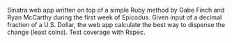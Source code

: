 
Sinatra web app written on top of a simple Ruby method by Gabe Finch and Ryan McCarthy during the first week of Epicodus. Given input of a decimal fraction of a U.S. Dollar, the web app calculate the best way to dispense the change (least coins).  Test coverage with Rspec.

